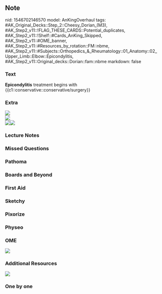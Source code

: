 ## Note
nid: 1546702146570
model: AnKingOverhaul
tags: #AK_Original_Decks::Step_2::Cheesy_Dorian_(M3), #AK_Step2_v11::!FLAG_THESE_CARDS::Potential_duplicates, #AK_Step2_v11::!Shelf::#Cards_AnKing_Skipped, #AK_Step2_v11::#OME_banner, #AK_Step2_v11::#Resources_by_rotation::FM::nbme, #AK_Step2_v11::#Subjects::Orthopedics_&_Rheumatology::01_Anatomy::02_Upper_Limb::Elbow::Epicondylitis, #AK_Step2_v11::Original_decks::Dorian::fam::nbme
markdown: false

### Text
<b>Epicondylitis</b> treatment begins with
{{c1::conservative::conservative/surgery}}

### Extra
<div style="font-weight: bold;"></div>
<div>
  <b><img src="paste-668640508641281.jpg"></b>
</div>
<div>
  <b><img src="paste-667068550610945.jpg"></b>
</div><img src="LE.png"><img src="lateral-epicondylitis.jpg">

### Lecture Notes


### Missed Questions


### Pathoma


### Boards and Beyond


### First Aid


### Sketchy


### Pixorize


### Physeo


### OME
<div class="ome-widget">
  <a href="https://onlinemeded.org?ref=anki"><img src=
  "_OME_AnkiFlashcards_General_3.png"></a>
</div>

### Additional Resources
<b><span style="font-weight: normal;"><img src=
"paste-669495207133185.jpg"></span></b>

### One by one

